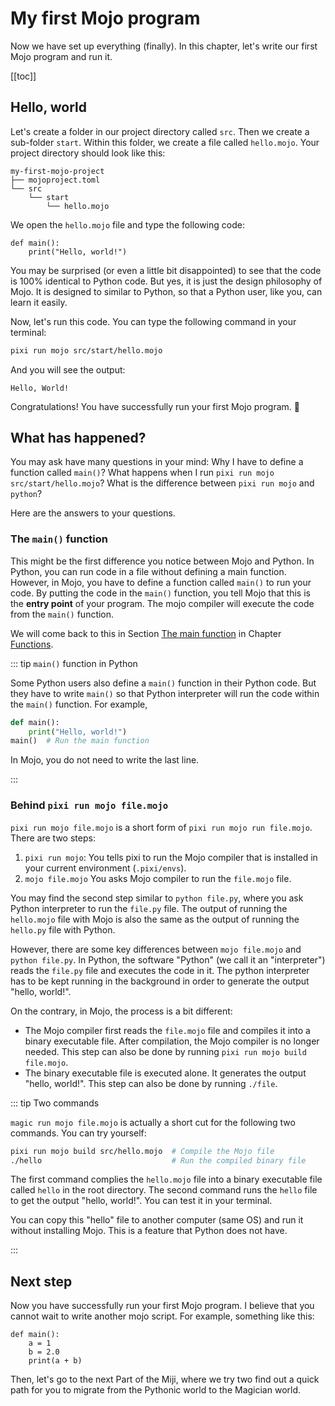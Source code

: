 # My first Mojo program

Now we have set up everything (finally). In this chapter, let's write our first Mojo program and run it.

[[toc]]

## Hello, world

Let's create a folder in our project directory called `src`. Then we create a sub-folder `start`. Within this folder, we create a file called `hello.mojo`. Your project directory should look like this:

```console
my-first-mojo-project
├── mojoproject.toml
└── src
    └── start
        └── hello.mojo
```

We open the `hello.mojo` file and type the following code:

```mojo
def main():
    print("Hello, world!")
```

You may be surprised (or even a little bit disappointed) to see that the code is 100% identical to Python code. But yes, it is just the design philosophy of Mojo. It is designed to similar to Python, so that a Python user, like you, can learn it easily.

Now, let's run this code. You can type the following command in your terminal:

```bash
pixi run mojo src/start/hello.mojo
```

And you will see the output:

```console
Hello, World!
```

Congratulations! You have successfully run your first Mojo program. 🎉

## What has happened?

You may ask have many questions in your mind: Why I have to define a function called `main()`? What happens when I run `pixi run mojo src/start/hello.mojo`? What is the difference between `pixi run mojo` and `python`?

Here are the answers to your questions.

### The `main()` function

This might be the first difference you notice between Mojo and Python. In Python, you can run code in a file without defining a main function. However, in Mojo, you have to define a function called `main()` to run your code. By putting the code in the `main()` function, you tell Mojo that this is the **entry point** of your program. The mojo compiler will execute the code from the `main()` function.

We will come back to this in Section [The main function](../basic/functions.md#the-main-function) in Chapter [Functions](../basic/functions.md).

::: tip `main()` function in Python

Some Python users also define a `main()` function in their Python code. But they have to write `main()` so that Python interpreter will run the code within the `main()` function. For example,

```python
def main():
    print("Hello, world!")
main()  # Run the main function
```

In Mojo, you do not need to write the last line.

:::

### Behind `pixi run mojo file.mojo`

`pixi run mojo file.mojo` is a short form of `pixi run mojo run file.mojo`. There are two steps:

1. `pixi run mojo`: You tells pixi to run the Mojo compiler that is installed in your current environment (`.pixi/envs`).
1. `mojo file.mojo` You asks Mojo compiler to run the `file.mojo` file.

You may find the second step similar to `python file.py`, where you ask Python interpreter to run the `file.py` file.
The output of running the `hello.mojo` file with Mojo is also the same as the output of running the `hello.py` file with Python.

However, there are some key differences between `mojo file.mojo` and `python file.py`. In Python, the software "Python" (we call it an "interpreter") reads the `file.py` file and executes the code in it. The python interpreter has to be kept running in the background in order to generate the output "hello, world!".

On the contrary, in Mojo, the process is a bit different:

- The Mojo compiler first reads the `file.mojo` file and compiles it into a binary executable file. After compilation, the Mojo compiler is no longer needed. This step can also be done by running `pixi run mojo build file.mojo`.
- The binary executable file is executed alone. It generates the output "hello, world!". This step can also be done by running `./file`.

::: tip Two commands

`magic run mojo file.mojo` is actually a short cut for the following two commands. You can try yourself:

```bash
pixi run mojo build src/hello.mojo  # Compile the Mojo file
./hello                             # Run the compiled binary file
```

The first command complies the `hello.mojo` file into a binary executable file called `hello` in the root directory. The second command runs the `hello` file to get the output "hello, world!". You can test it in your terminal.

You can copy this "hello" file to another computer (same OS) and run it without installing Mojo. This is a feature that Python does not have.

:::

## Next step

Now you have successfully run your first Mojo program. I believe that you cannot wait to write another mojo script. For example, something like this:

```mojo
def main():
    a = 1
    b = 2.0
    print(a + b)
```

Then, let's go to the next Part of the Miji, where we try two find out a quick path for you to migrate from the Pythonic world to the Magician world.
